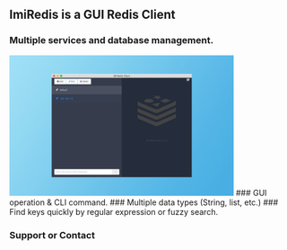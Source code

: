 ## ImiRedis is a GUI Redis Client



### Multiple services and database management.
<img src="1.png" width="400"  alt="screenshoot1" />
### GUI operation & CLI command.
### Multiple data types (String, list, etc.)
### Find keys quickly by regular expression or fuzzy search.

### Support or Contact

